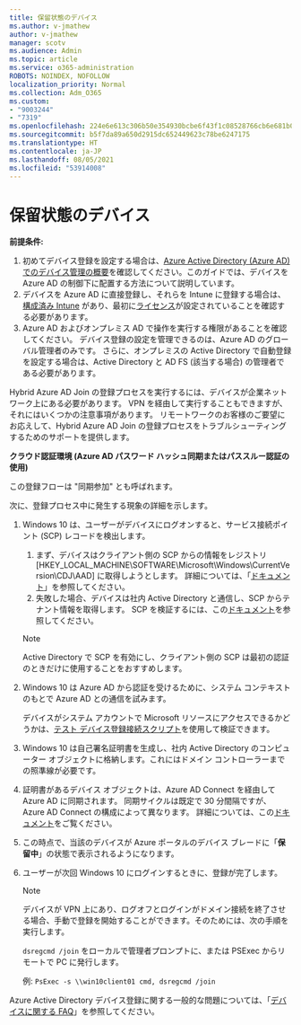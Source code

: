 ```yaml
---
title: 保留状態のデバイス
ms.author: v-jmathew
author: v-jmathew
manager: scotv
ms.audience: Admin
ms.topic: article
ms.service: o365-administration
ROBOTS: NOINDEX, NOFOLLOW
localization_priority: Normal
ms.collection: Adm_O365
ms.custom:
- "9003244"
- "7319"
ms.openlocfilehash: 224e6e613c306b50e354930bcbe6f43f1c08528766cb6e681b0e9826b2d55a4d
ms.sourcegitcommit: b5f7da89a650d2915dc652449623c78be6247175
ms.translationtype: HT
ms.contentlocale: ja-JP
ms.lasthandoff: 08/05/2021
ms.locfileid: "53914008"
---
```

# <a name="device-in-pending-state"></a>保留状態のデバイス

**前提条件:**

1. 初めてデバイス登録を設定する場合は、[Azure Active Directory (Azure AD) でのデバイス管理の概要](https://docs.microsoft.com/azure/active-directory/devices/overview?WT.mc_id=Portal-Microsoft_Azure_Support)を確認してください。このガイドでは、デバイスを Azure AD の制御下に配置する方法について説明しています。
2. デバイスを Azure AD に直接登録し、それらを Intune に登録する場合は、[構成済み Intune](https://docs.microsoft.com/mem/intune/enrollment/device-enrollment?WT.mc_id=Portal-Microsoft_Azure_Support) があり、最初に[ライセンス](https://docs.microsoft.com/mem/intune/fundamentals/licenses-assign?WT.mc_id=Portal-Microsoft_Azure_Support)が設定されていることを確認する必要があります。
3. Azure AD およびオンプレミス AD で操作を実行する権限があることを確認してください。 デバイス登録の設定を管理できるのは、Azure AD のグローバル管理者のみです。 さらに、オンプレミスの Active Directory で自動登録を設定する場合は、Active Directory と AD FS (該当する場合) の管理者である必要があります。

Hybrid Azure AD Join の登録プロセスを実行するには、デバイスが企業ネットワーク上にある必要があります。 VPN を経由して実行することもできますが、それにはいくつかの注意事項があります。 リモートワークのお客様のご要望にお応えして、Hybrid Azure AD Join の登録プロセスをトラブルシューティングするためのサポートを提供します。

**クラウド認証環境 (Azure AD パスワード ハッシュ同期またはパススルー認証の使用)**

この登録フローは "同期参加" とも呼ばれます。

次に、登録プロセス中に発生する現象の詳細を示します。

1. Windows 10 は、ユーザーがデバイスにログオンすると、サービス接続ポイント (SCP) レコードを検出します。

    1. まず、デバイスはクライアント側の SCP からの情報をレジストリ [HKEY_LOCAL_MACHINE\SOFTWARE\Microsoft\Windows\CurrentVersion\CDJ\AAD] に取得しようとします。 詳細については、「[ドキュメント](https://docs.microsoft.com/azure/active-directory/devices/hybrid-azuread-join-control)」を参照してください。
    1. 失敗した場合、デバイスは社内 Active Directory と通信し、SCP からテナント情報を取得します。 SCP を検証するには、この[ドキュメント](https://docs.microsoft.com/azure/active-directory/devices/hybrid-azuread-join-manual#configure-a-service-connection-point)を参照してください。

    > [!NOTE]
    > Active Directory で SCP を有効にし、クライアント側の SCP は最初の認証のときだけに使用することをおすすめします。

2. Windows 10 は Azure AD から認証を受けるために、システム コンテキストのもとで Azure AD との通信を試みます。

    デバイスがシステム アカウントで Microsoft リソースにアクセスできるかどうかは、[テスト デバイス登録接続スクリプト](https://gallery.technet.microsoft.com/Test-Device-Registration-3dc944c0)を使用して検証できます。

3. Windows 10 は自己署名証明書を生成し、社内 Active Directory のコンピューター オブジェクトに格納します。これにはドメイン コントローラーまでの照準線が必要です。

4. 証明書があるデバイス オブジェクトは、Azure AD Connect を経由して Azure AD に同期されます。 同期サイクルは既定で 30 分間隔ですが、Azure AD Connect の構成によって異なります。 詳細については、この[ドキュメント](https://docs.microsoft.com/azure/active-directory/hybrid/how-to-connect-sync-configure-filtering#organizational-unitbased-filtering)をご覧ください。

5. この時点で、当該のデバイスが Azure ポータルのデバイス ブレードに「**保留中**」の状態で表示されるようになります。

6. ユーザーが次回 Windows 10 にログインするときに、登録が完了します。

    > [!NOTE]
    > デバイスが VPN 上にあり、ログオフとログインがドメイン接続を終了させる場合、手動で登録を開始することができます。そのためには、次の手順を実行します。
    >
    > `dsregcmd /join` をローカルで管理者プロンプトに、または PSExec からリモートで PC に発行します。
    >
    > 例: `PsExec -s \\win10client01 cmd, dsregcmd /join`

Azure Active Directory デバイス登録に関する一般的な問題については、「[デバイスに関する FAQ](https://docs.microsoft.com/azure/active-directory/devices/faq)」を参照してください。
